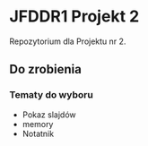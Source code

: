 # JFDDR1 Projekt 2

Repozytorium dla Projektu nr 2.

## Do zrobienia

### Tematy do wyboru

- Pokaz slajdów
- memory
- Notatnik

<!-- - Kontener z zakładkami
- Akordeon
- Rozwijane drzewko folderów z plikami
- Kalkulator -->

  <!-- - snake
  - łapanie spadających przedmiotów
  - omijanie przeszkód
  - labirynt
  - podnoszenie ciężarów
  - tic tac toe -->

  <!-- - puzzle
  - tetris
  - cookie clicker -->
